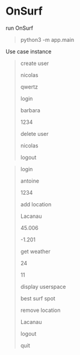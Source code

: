 # OnSurf

run OnSurf 
> python3 -m app.main

Use case instance 
> create user
> 
> nicolas
> 
> qwertz
> 
> login
> 
> barbara
> 
> 1234
> 
> delete user
> 
> nicolas
> 
> logout

> login
>
> antoine
>
> 1234
> 
> add location
> 
> Lacanau
> 
> 45.006
> 
> -1.201
> 
> get weather
> 
> 24
> 
> 11
> 
> display userspace
> 
> best surf spot
> 
> remove location
> 
> Lacanau
> 
> logout
> 
> quit
